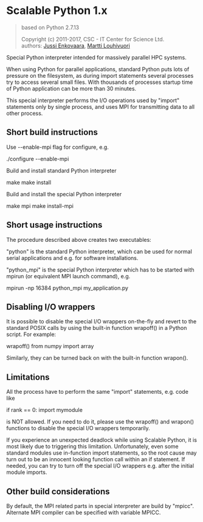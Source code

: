 # Scalable Python 1.x 

> based on Python 2.7.13
>
> Copyright (c) 2011-2017, CSC - IT Center for Science Ltd.   
> authors: 
>  [Jussi Enkovaara](jussi.enkovaara@csc.fi),
>  [Martti Louhivuori](martti.louhivuori@csc.fi)

Special Python interpreter intended for massively parallel HPC systems.

When using Python for parallel applications, standard Python puts
lots of pressure on the filesystem, as during import statements
several processes try to access several small files. With thousands
of processes startup time of Python application can be more than
30 minutes.

This special interpreter performs the I/O operations used by "import"
statements only by single process, and uses MPI for transmitting data to
all other process.

Short build instructions
------------------------
Use --enable-mpi flag for configure, e.g.

./configure --enable-mpi

Build and install standard Python interpreter

make
make install

Build and install the special Python interpreter

make mpi
make install-mpi

Short usage instructions
------------------------
The procedure described above creates two executables:

"python" is the standard Python interpreter, which can be used for
normal serial applications and e.g. for software installations.

"python_mpi" is the special Python interpreter which has to be started
with mpirun (or equivalent MPI launch command), e.g.

mpirun -np 16384 python_mpi my_application.py

Disabling I/O wrappers
----------------------
It is possible to disable the special I/O wrappers on-the-fly and revert to
the standard POSIX calls by using the built-in function wrapoff() in a Python
script. For example:

wrapoff()
from numpy import array

Similarly, they can be turned back on with the built-in function wrapon().

Limitations
-----------
All the process have to perform the same "import" statements, e.g. code like

if rank == 0:
    import mymodule

is NOT allowed. If you need to do it, please use the wrapoff() and wrapon()
functions to disable the special I/O wrappers temporarily.

If you experience an unexpected deadlock while using Scalable Python, it is
most likely due to triggering this limitation. Unfortunately, even some
standard modules use in-function import statements, so the root cause may turn
out to be an innocent looking function call within an if statement. If needed,
you can try to turn off the special I/O wrappers e.g. after the initial module
imports.

Other build considerations
--------------------------
By default, the MPI related parts in special interpreter are build by "mpicc".
Alternate MPI compiler can be specified with variable MPICC.
